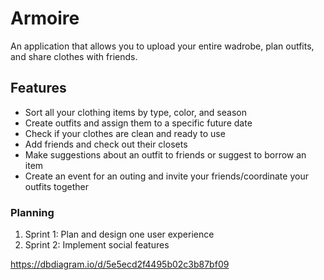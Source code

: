 # Armoire
An application that allows you to upload your entire wadrobe, plan outfits, and share clothes with friends.

## Features
- Sort all your clothing items by type, color, and season
- Create outfits and assign them to a specific future date
- Check if your clothes are clean and ready to use
- Add friends and check out their closets
- Make suggestions about an outfit to friends or suggest to borrow an item
- Create an event for an outing and invite your friends/coordinate your outfits together

### Planning
1. Sprint 1: Plan and design one user experience
2. Sprint 2: Implement social features

https://dbdiagram.io/d/5e5ecd2f4495b02c3b87bf09
